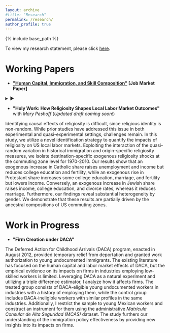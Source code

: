 ```yaml
---
layout: archive
#title: "Research"
permalink: /research/
author_profile: true
---
```


{% include base_path %}

To view my research statement, please click [here](/files/Murad_Zeynalli_Research_Statement.pdf).

Working Papers
======
* [**"Human Capital, Immigration, and Skill Composition"**](/files/Murad_Zeynalli_JMP.pdf) **[Job Market Paper]**

<details>
<summary>&#9654;</summary>

The spatial correlation between worker skills and industry skill-intensity has been documented. However, the causal impact of human capital on the industrial skill composition of US regions through historical persistence remains largely unknown. This paper studies how immigration-induced exogenous shifts in local human capital affect the industrial skill composition of employment and establishment shares in US counties. Leveraging quasi-random origin-by-destination immigration patterns from 1850 to 2010, I isolate exogenous variation in skill-specific local working-age population at the county level for 1970-2010. I find that an increase in medium- and high-skill population shares raises employment and establishment shares in high-skill industries and reduces them in low-skill industries. The nontradable sector captures the major portion of the positive impacts, while the tradable sector absorbs the main fraction of the negative effects. The empirical findings are consistent with a CES model, in which representative firms with differentiated products employ labor of a certain skill type more intensively.

</details>

* **"Holy Work: How Religiosity Shapes Local Labor Market Outcomes"** with *Mary Peshoff* (*Updated draft coming soon!*)

Identifying causal effects of religiosity is difficult, since religious identity is non-random. While prior studies have addressed this issue in both experimental and quasi-experimental settings, challenges remain. In this study, we utilize a novel identification strategy to quantify the impacts of religiosity on US local labor markets. Exploiting the interaction of the quasi-random variation in historical immigration and origin-specific religiosity measures, we isolate destination-specific exogenous religiosity shocks at the commuting zone level for 1970-2010. Our results show that an exogenous increase in Catholic share raises unemployment and income but reduces college education and fertility, while an exogenous rise in Protestant share increases some college education, marriage, and fertility but lowers income. Conversely, an exogenous increase in Jewish share raises income, college education, and divorce rates, whereas it reduces marriage. Furthermore, our findings reveal substantial heterogeneity by gender. We demonstrate that these results are partially driven by the ancestral compositions of US commuting zones.

Work in Progress
======

* **"Firm Creation under DACA"**

The Deferred Action for Childhood Arrivals (DACA) program, enacted in August 2012, provided temporary relief from deportation and granted work authorization to young undocumented immigrants. The existing literature has focused on the human capital and labor market effects of DACA, but the empirical evidence on its impacts on firms in industries employing low-skilled workers is limited. Leveraging DACA as a natural experiment and utilizing a triple difference estimator, I analyze how it affects firms. The treated group consists of DACA-eligible young undocumented workers in industries with a history of employing them, while the control group includes DACA-ineligible workers with similar profiles in the same industries. Additionally, I restrict the sample to young Mexican workers and construct an instrument for them using the administrative *Matrícula Consular de Alta Seguridad (MCAS)* dataset. The study furthers our understanding of the immigration policy effectiveness by providing new insights into its impacts on firms.